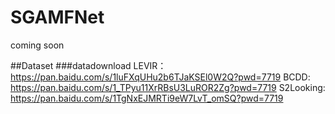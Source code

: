 # SGAMFNet
coming soon

##Dataset
###datadownload
LEVIR：https://pan.baidu.com/s/1luFXqUHu2b6TJaKSEl0W2Q?pwd=7719
BCDD: https://pan.baidu.com/s/1_TPyu11XrRBsU3LuROR2Zg?pwd=7719
S2Looking: https://pan.baidu.com/s/1TgNxEJMRTi9eW7LvT_omSQ?pwd=7719
